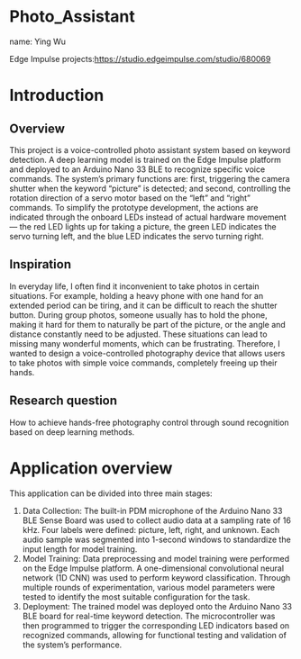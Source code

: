 # Photo_Assistant
name: Ying Wu

Edge Impulse projects:https://studio.edgeimpulse.com/studio/680069

# Introduction
## Overview
This project is a voice-controlled photo assistant system based on keyword detection. A deep learning model is trained on the Edge Impulse platform and deployed to an Arduino Nano 33 BLE to recognize specific voice commands. The system’s primary functions are: first, triggering the camera shutter when the keyword “picture” is detected; and second, controlling the rotation direction of a servo motor based on the “left” and “right” commands. To simplify the prototype development, the actions are indicated through the onboard LEDs instead of actual hardware movement — the red LED lights up for taking a picture, the green LED indicates the servo turning left, and the blue LED indicates the servo turning right.
## Inspiration
In everyday life, I often find it inconvenient to take photos in certain situations. For example, holding a heavy phone with one hand for an extended period can be tiring, and it can be difficult to reach the shutter button. During group photos, someone usually has to hold the phone, making it hard for them to naturally be part of the picture, or the angle and distance constantly need to be adjusted. These situations can lead to missing many wonderful moments, which can be frustrating. Therefore, I wanted to design a voice-controlled photography device that allows users to take photos with simple voice commands, completely freeing up their hands.
## Research question
How to achieve hands-free photography control through sound recognition based on deep learning methods.

# Application overview
This application can be divided into three main stages:
1. Data Collection:
The built-in PDM microphone of the Arduino Nano 33 BLE Sense Board was used to collect audio data at a sampling rate of 16 kHz. Four labels were defined: picture, left, right, and unknown. Each audio sample was segmented into 1-second windows to standardize the input length for model training.
2. Model Training:
Data preprocessing and model training were performed on the Edge Impulse platform. A one-dimensional convolutional neural network (1D CNN) was used to perform keyword classification. Through multiple rounds of experimentation, various model parameters were tested to identify the most suitable configuration for the task.
3. Deployment:
The trained model was deployed onto the Arduino Nano 33 BLE board for real-time keyword detection. The microcontroller was then programmed to trigger the corresponding LED indicators based on recognized commands, allowing for functional testing and validation of the system’s performance.
